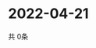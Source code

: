 # 2022-04-21
  共 0条

  <!-- BEGIN -->
  <!-- 最后更新时间Thu Apr 21 2022 08:09:06 GMT+0000 (Coordinated Universal Time) -->
  
  <!-- END -->
  
  